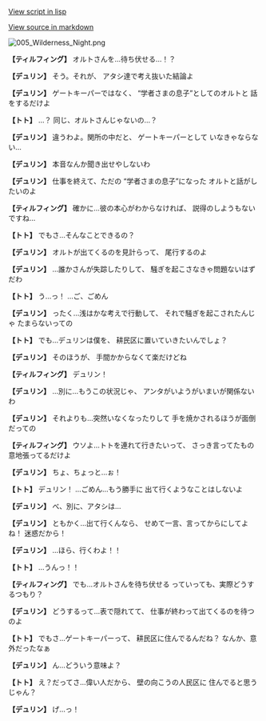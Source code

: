 [View script in lisp](../scripts/1540101.txt)

[View source in markdown](1540101.md)

![005_Wilderness_Night.png](../images/backgrounds/005_Wilderness_Night.png)

**【ティルフィング】**
オルトさんを…待ち伏せる…！？

**【デュリン】**
そう。それが、
アタシ達で考え抜いた結論よ

**【デュリン】**
ゲートキーパーではなく、
“学者さまの息子”としてのオルトと
話をするだけよ

**【トト】**
…？
同じ、オルトさんじゃないの…？

**【デュリン】**
違うわよ。関所の中だと、
ゲートキーパーとして
いなきゃならない…

**【デュリン】**
本音なんか聞き出せやしないわ

**【デュリン】**
仕事を終えて、ただの
“学者さまの息子”になった
オルトと話がしたいのよ

**【ティルフィング】**
確かに…彼の本心がわからなければ、
説得のしようもないですね…

**【トト】**
でもさ…そんなことできるの？

**【デュリン】**
オルトが出てくるのを見計らって、
尾行するのよ

**【デュリン】**
…誰かさんが失踪したりして、
騒ぎを起こさなきゃ問題ないはずだわ

**【トト】**
う…っ！
…ご、ごめん

**【デュリン】**
ったく…浅はかな考えで行動して、
それで騒ぎを起こされたんじゃ
たまらないっての

**【トト】**
でも…デュリンは僕を、
耕民区に置いていきたいんでしょ？

**【デュリン】**
そのほうが、
手間かからなくて楽だけどね

**【ティルフィング】**
デュリン！

**【デュリン】**
…別に…もうこの状況じゃ、
アンタがいようがいまいが関係ないわ

**【デュリン】**
それよりも…突然いなくなったりして
手を焼かされるほうが面倒だっての

**【ティルフィング】**
ウソよ…トトを連れて行きたいって、
さっき言ってたもの
意地張ってるだけよ

**【デュリン】**
ちょ、ちょっと…ぉ！

**【トト】**
デュリン！
…ごめん…もう勝手に
出て行くようなことはしないよ

**【デュリン】**
べ、別に、アタシは…

**【デュリン】**
ともかく…出て行くんなら、
せめて一言、言ってからにしてよね！
迷惑だから！

**【デュリン】**
…ほら、行くわよ！！

**【トト】**
…うんっ！！

**【ティルフィング】**
でも…オルトさんを待ち伏せる
っていっても、実際どうするつもり？

**【デュリン】**
どうするって…表で隠れてて、
仕事が終わって出てくるのを待つのよ

**【トト】**
でもさ…ゲートキーパーって、
耕民区に住んでるんだね？
なんか、意外だったなぁ

**【デュリン】**
ん…どういう意味よ？

**【トト】**
え？だってさ…偉い人だから、
壁の向こうの人民区に
住んでると思うじゃん？

**【デュリン】**
げ…っ！